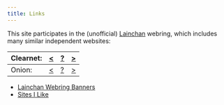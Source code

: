 ```yaml
---
title: Links
---
```


This site participates in the (unofficial) [Lainchan](https://web.archive.org/web/20220521155110/https://lainchan.org/) webring, which includes many similar independent websites:

| Clearnet: | [<](https://web.archive.org/web/20220521155110/https://concealed.world/scripts/webring.php?id=concealedworld&action=previous) | [?](https://web.archive.org/web/20220521155110/https://concealed.world/scripts/webring.php?id=concealedworld&action=random) | [>](https://web.archive.org/web/20220521155110/https://concealed.world/scripts/webring.php?id=concealedworld&action=next) |
| --------- | ------------------------------------------------------------ | ------------------------------------------------------------ | ------------------------------------------------------------ |
| Onion:    | [<](https://web.archive.org/web/20220521155110/https://concealed.world/scripts/webring.php?id=concealedworld&action=previous&network=onion) | [?](https://web.archive.org/web/20220521155110/https://concealed.world/scripts/webring.php?id=concealedworld&action=random&network=onion) | [>](https://web.archive.org/web/20220521155110/https://concealed.world/scripts/webring.php?id=concealedworld&action=next&network=onion) |



- [Lainchan Webring Banners](https://web.archive.org/web/20220521155110/https://concealed.world/links/lainchan_webring_banners.php)
- [Sites I Like](https://web.archive.org/web/20220521155110/https://concealed.world/links/sites_i_like.php)
